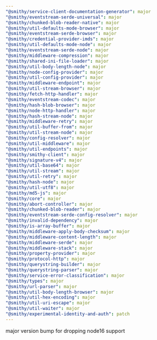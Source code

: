 ```yaml
---
"@smithy/service-client-documentation-generator": major
"@smithy/eventstream-serde-universal": major
"@smithy/chunked-blob-reader-native": major
"@smithy/util-defaults-mode-browser": major
"@smithy/eventstream-serde-browser": major
"@smithy/credential-provider-imds": major
"@smithy/util-defaults-mode-node": major
"@smithy/eventstream-serde-node": major
"@smithy/middleware-compression": major
"@smithy/shared-ini-file-loader": major
"@smithy/util-body-length-node": major
"@smithy/node-config-provider": major
"@smithy/util-config-provider": major
"@smithy/middleware-endpoint": major
"@smithy/util-stream-browser": major
"@smithy/fetch-http-handler": major
"@smithy/eventstream-codec": major
"@smithy/hash-blob-browser": major
"@smithy/node-http-handler": major
"@smithy/hash-stream-node": major
"@smithy/middleware-retry": major
"@smithy/util-buffer-from": major
"@smithy/util-stream-node": major
"@smithy/config-resolver": major
"@smithy/util-middleware": major
"@smithy/util-endpoints": major
"@smithy/smithy-client": major
"@smithy/signature-v4": major
"@smithy/util-base64": major
"@smithy/util-stream": major
"@smithy/util-retry": major
"@smithy/hash-node": major
"@smithy/util-utf8": major
"@smithy/md5-js": major
"@smithy/core": major
"@smithy/abort-controller": major
"@smithy/chunked-blob-reader": major
"@smithy/eventstream-serde-config-resolver": major
"@smithy/invalid-dependency": major
"@smithy/is-array-buffer": major
"@smithy/middleware-apply-body-checksum": major
"@smithy/middleware-content-length": major
"@smithy/middleware-serde": major
"@smithy/middleware-stack": major
"@smithy/property-provider": major
"@smithy/protocol-http": major
"@smithy/querystring-builder": major
"@smithy/querystring-parser": major
"@smithy/service-error-classification": major
"@smithy/types": major
"@smithy/url-parser": major
"@smithy/util-body-length-browser": major
"@smithy/util-hex-encoding": major
"@smithy/util-uri-escape": major
"@smithy/util-waiter": major
"@smithy/experimental-identity-and-auth": patch
---
```


major version bump for dropping node16 support
